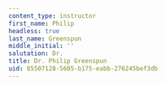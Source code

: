 ```yaml
---
content_type: instructor
first_name: Philip
headless: true
last_name: Greenspun
middle_initial: ''
salutation: Dr.
title: Dr. Philip Greenspun
uid: 85507128-5605-b175-eabb-276245bef3db
---
```

